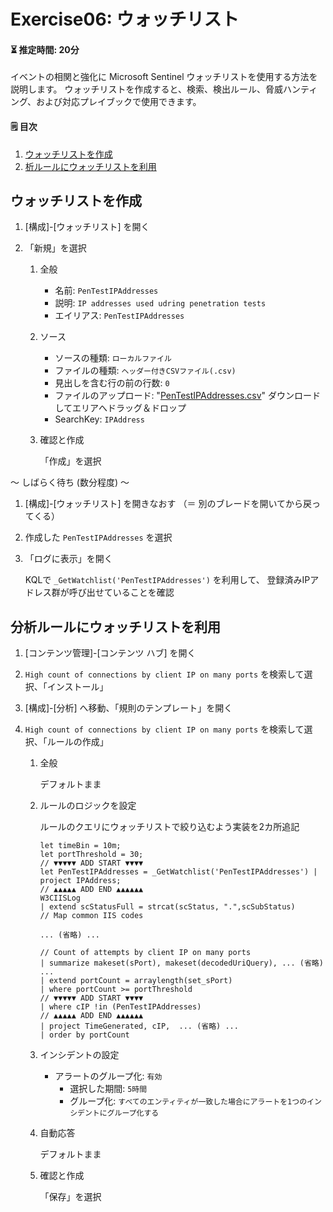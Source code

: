 # Exercise06: ウォッチリスト

#### ⏳ 推定時間: 20分

イベントの相関と強化に Microsoft Sentinel ウォッチリストを使用する方法を説明します。
ウォッチリストを作成すると、検索、検出ルール、脅威ハンティング、および対応プレイブックで使用できます。

#### 🗒️ 目次

1. [ウォッチリストを作成](#ウォッチリストを作成)
1. [析ルールにウォッチリストを利用](#分析ルールにウォッチリストを利用)


## ウォッチリストを作成

1. [構成]-[ウォッチリスト] を開く

1. 「新規」を選択

    1. 全般

        - 名前: `PenTestIPAddresses`
        - 説明: `IP addresses used udring penetration tests`
        - エイリアス: `PenTestIPAddresses`

    1. ソース

        - ソースの種類: `ローカルファイル`
        - ファイルの種類: `ヘッダー付きCSVファイル(.csv)`
        - 見出しを含む行の前の行数: `0`
        - ファイルのアップロード: "[PenTestIPAddresses.csv](./PenTestIPAddresses.csv)" ダウンロードしてエリアへドラッグ＆ドロップ
        - SearchKey: `IPAddress`

    1. 確認と作成

        「作成」を選択

～ しばらく待ち (数分程度) ～

1. [構成]-[ウォッチリスト] を開きなおす
    （＝ 別のブレードを開いてから戻ってくる）

1. 作成した `PenTestIPAddresses` を選択

1. 「ログに表示」を開く

    KQLで `_GetWatchlist('PenTestIPAddresses')` を利用して、
    登録済みIPアドレス群が呼び出せていることを確認


## 分析ルールにウォッチリストを利用

1. [コンテンツ管理]-[コンテンツ ハブ] を開く

1. `High count of connections by client IP on many ports` を検索して選択、「インストール」

1. [構成]-[分析] へ移動、「規則のテンプレート」を開く

1. `High count of connections by client IP on many ports` を検索して選択、「ルールの作成」

    1. 全般

        デフォルトまま

    1. ルールのロジックを設定

        ルールのクエリにウォッチリストで絞り込むよう実装を2カ所追記

        ```
        let timeBin = 10m;
        let portThreshold = 30;
        // ▼▼▼▼▼ ADD START ▼▼▼▼
        let PenTestIPAddresses = _GetWatchlist('PenTestIPAddresses') | project IPAddress;
        // ▲▲▲▲▲ ADD END ▲▲▲▲▲▲
        W3CIISLog
        | extend scStatusFull = strcat(scStatus, ".",scSubStatus)
        // Map common IIS codes

        ... (省略) ...

        // Count of attempts by client IP on many ports
        | summarize makeset(sPort), makeset(decodedUriQuery), ... (省略) ...
        | extend portCount = arraylength(set_sPort)
        | where portCount >= portThreshold
        // ▼▼▼▼▼ ADD START ▼▼▼▼
        | where cIP !in (PenTestIPAddresses)
        // ▲▲▲▲▲ ADD END ▲▲▲▲▲▲
        | project TimeGenerated, cIP,  ... (省略) ...
        | order by portCount
        ```

    1. インシデントの設定

        - アラートのグループ化: `有効`
            - 選択した期間: `5時間`
            - グループ化: `すべてのエンティティが一致した場合にアラートを1つのインシデントにグループ化する`

    1. 自動応答

        デフォルトまま

    1. 確認と作成

        「保存」を選択